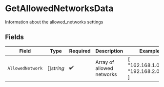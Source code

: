 # GetAllowedNetworksData

Information about the allowed_networks settings


## Fields

| Field                                  | Type                                   | Required                               | Description                            | Example                                |
| -------------------------------------- | -------------------------------------- | -------------------------------------- | -------------------------------------- | -------------------------------------- |
| `AllowedNetwork`                       | []*string*                             | :heavy_check_mark:                     | Array of allowed networks              | [<br/>"162.168.1.0/24",<br/>"192.168.2.0/24"<br/>] |